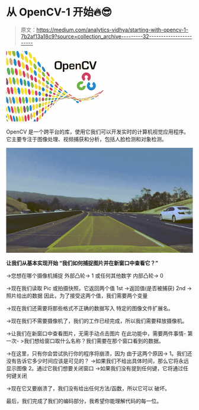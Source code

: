 # 从 OpenCV-1 开始🔥😎

> 原文：<https://medium.com/analytics-vidhya/starting-with-opencv-1-7b2af13a18c9?source=collection_archive---------32----------------------->

![](img/ebcdf79b9e599088557af9281c2fe7b8.png)

OpenCV 是一个跨平台的库，使用它我们可以开发实时的计算机视觉应用程序。它主要专注于图像处理、视频捕获和分析，包括人脸检测和对象检测。

![](img/ad02f14053500079d67902912d802870.png)

**让我们从基本实现开始
“我们如何捕捉图片并在新窗口中查看它？”**

→您想在哪个摄像机捕捉
外部凸轮→ 1 或任何其他数字
内部凸轮→ 0

→现在我们读取 Pic 或拍摄快照，它返回两个值
1st →返回值(是否被捕获)
2nd →照片给出的数据
因此，为了接受这两个值，我们需要两个变量

→现在我们还需要将那些格式不正确的数据写入
特定的图像文件扩展名。

→现在我们不需要摄像机了，我们的工作已经完成，所以我们需要释放摄像机。

→让我们在新窗口中查看图片，无需手动点击图片
在此功能中，需要两件事情-
第一次- >我们想给窗口取什么名称？我们需要在那个窗口看到的数据。

→在这里，只有你会尝试执行你的程序将崩溃，因为
由于这两个原因→
1。我们还没有告诉它多少时间应该是可见的？
→如果我们不给出具体时间，那么它将永远显示图像
2。通过它我们想要关闭窗口
→如果我们没有提到任何键，它将通过任何键关闭

→现在它又要崩溃了，我们没有给出任何方法/函数，所以它可以
破坏。

最后，我们完成了我们的编码部分，我希望你能理解代码的每一位。